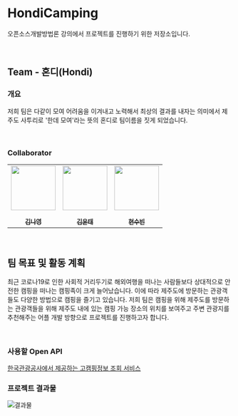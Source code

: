 # HondiCamping

 오픈소스개발방법론 강의에서 프로젝트를 진행하기 위한 저장소입니다. 

<br />

## Team - 혼디(Hondi)
### 개요 
저희 팀은 다같이 모여 어려움을 이겨내고 노력해서 최상의 결과를 내자는 의미에서 제주도 사투리로 '한데 모여'라는 뜻의 혼디로 팀이름을 짓게 되었습니다.

<br />

### Collaborator

<p align="center">
  
<table align="center" >
   <tr>
        <td align="center"><a href="https://github.com/eve-Lover"><img src="https://github.com/eve-Lover.png" width="100px;" alt=""/><br /><sub><b><br/>김나영</b></sub></a></td>
        <td align="center"><a href="https://github.com/Kim-Yoon-Tae"><img src="https://github.com/Kim-Yoon-Tae.png" width="100px;" alt=""/><br /><sub><b><br/>김윤태</b></sub></a></td>
        <td align="center"><a href="https://github.com/Subinhyun"><img src="https://github.com/Subinhyun.png" width="100px;" alt=""/><br /><sub><b><br/>현수빈</b></sub></a></td>
   </tr>
</table>

</p>

<br />

## 팀 목표 및 활동 계획

최근 코로나19로 인한 사회적 거리두기로 해외여행을 떠나는 사람들보다 상대적으로 안전한 캠핑을 떠나는 캠핑족이 크게 늘어났습니다. 이에 따라 제주도에 방문하는 관광객들도 다양한 방법으로 캠핑을 즐기고 있습니다.
저희 팀은 캠핑을 위해 제주도를 방문하는 관광객들을 위해 제주도 내에 있는 캠핑 가능 장소의 위치를 보여주고 주변 관광지를 추천해주는 어플 개발 방향으로 프로젝트를 진행하고자 합니다.

<br />

### 사용할 Open API

[한국관광공사에서 제공하는 고캠핑정보 조회 서비스](https://www.data.go.kr/data/15063201/openapi.do)

### 프로젝트 결과물

![결과물](https://user-images.githubusercontent.com/48265714/174205058-24fb6fc7-9992-4d9f-bb12-76773c36dedb.gif)
